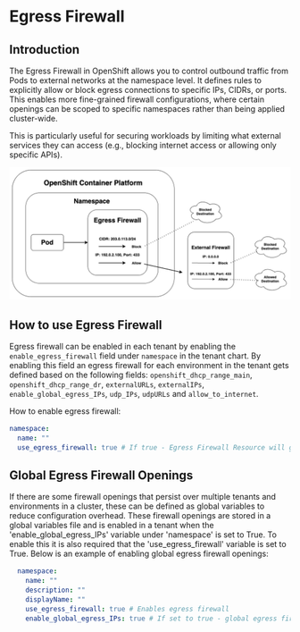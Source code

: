 

# Egress Firewall

## Introduction

The Egress Firewall in OpenShift allows you to control outbound traffic from Pods to external networks at the namespace level. It defines rules to explicitly allow or block egress connections to specific IPs, CIDRs, or ports. This enables more fine-grained firewall configurations, where certain openings can be scoped to specific namespaces rather than being applied cluster-wide.

This is particularly useful for securing workloads by limiting what external services they can access (e.g., blocking internet access or allowing only specific APIs).

![Basics Tab Configuration](../../../img/Observability/egress-firewall.png)

## How to use Egress Firewall

Egress firewall can be enabled in each tenant by enabling the `enable_egress_firewall` field under `namespace` in the tenant chart. By enabling this field an egress firewall for each environment in the tenant gets defined based on the following fields: `openshift_dhcp_range_main`, `openshift_dhcp_range_dr`, `externalURLs`, `externalIPs`, `enable_global_egress_IPs`, `udp_IPs`, `udpURLs` and `allow_to_internet`.

How to enable egress firewall:

```yml title="enable_firewall.yml"
namespace:
  name: ""
  use_egress_firewall: true # If true - Egress Firewall Resource will get created for each namespace in the tenant
```

## Global Egress Firewall Openings

If there are some firewall openings that persist over multiple tenants  and environments in a cluster, these can be defined as global variables to reduce configuration overhead. These firewall openings are stored in a global variables file and is enabled in a tenant when the 'enable_global_egress_IPs' variable under 'namespace' is set to True. To enable this it is also required that the 'use_egress_firewall' variable is set to True. Below is an example of enabling global egress firewall openings:

```yml title="tenant.yml"
  namespace:
    name: ""
    description: ""
    displayName: ""
    use_egress_firewall: true # Enables egress firewall
    enable_global_egress_IPs: true # If set to true - global egress firewall openings are included in the egress firewall of the environments in the tenant
```
